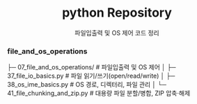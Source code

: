 

<h1 align="center">python Repository</h1>
<p align="center">
  <span>파일입출력 및 OS 제어 코드 정리</a></span><br/>
</p>

### file_and_os_operations
├─ 07_file_and_os_operations/        # 파일입출력 및 OS 제어
│  ├─ 37_file_io_basics.py           # 파일 읽기/쓰기(open/read/write)
│  ├─ 38_os_ime_basics.py            # OS 경로, 디렉터리, 파일 관리
│  └─ 41_file_chunking_and_zip.py    # 대용량 파일 분할/병합, ZIP 압축·해제

